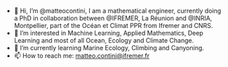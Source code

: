 - 👋 Hi, I’m @matteocontini, I am a mathematical engineer, currently doing a PhD in collaboration between @IFREMER, La Réunion and @INRIA, Montpellier, part of the Océan et Climat PPR from Ifremer and CNRS.
- 👀 I’m interested in Machine Learning, Applied Mathematics, Deep Learning and most of all Ocean, Ecology and Climate Change.
- 🌱 I’m currently learning Marine Ecology, Climbing and Canyoning.
- 📫 How to reach me: matteo.contini@ifremer.fr
